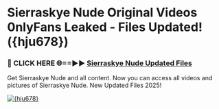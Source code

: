 # Sierraskye Nude Original Videos 0nlyFans Leaked - Files Updated! ({hju678})

<h3>🔴 CLICK HERE 🌐==►► <a href="https://tinyurl.com/ms9xzufz" rel="nofollow">Sierraskye Nude Updated Files</a></h3>

Get Sierraskye Nude and all content. Now you can access all videos and pictures of Sierraskye Nude. New Updated Files 2025!

[![{hju678}](https://i.imgur.com/PQ7UWWw.gif)](https://tinyurl.com/ms9xzufz)